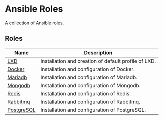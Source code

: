 # Ansible Roles

A collection of Ansible roles.

## Roles

| Name                                                   | Description                                                        |
| -------------------------------------------------------| -------------------------------------------------------------------|
| [LXD](./LXD/README.md)                                 | Installation and creation of default profile of LXD.               |
| [Docker](./Docker/README.md)                           | Installation and configuration of Docker.                          |
| [Mariadb](./Mariadb/README.md)                         | Installation and configuration of Mariadb.                         |
| [Mongodb](./Mongodb/README.md)                         | Installation and configuration of Mongodb.                         |
| [Redis](./Redis/README.md)                             | Installation and configuration of Redis.                           |
| [Rabbitmq](./Rabbitmq/README.md)                       | Installation and configuration of Rabbitmq.                        |
| [PostgreSQL](./Postgresql/README.md)                   | Installation and configuration of PostgreSQL.                      |
